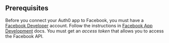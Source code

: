 ## Prerequisites
Before you connect your Auth0 app to Facebook, you must have a [Facebook Developer](https://developers.facebook.com/) account. Follow the instructions in [Facebook App Development](https://developers.facebook.com/docs/apps) docs. You must get an <dfn data-key="access-token">access token</dfn> that allows you to access the Facebook API.
